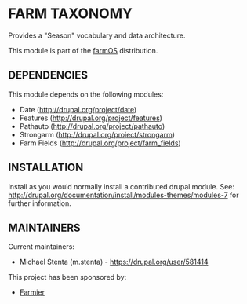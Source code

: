 FARM TAXONOMY
=============

Provides a "Season" vocabulary and data architecture.

This module is part of the [farmOS](http://drupal.org/project/farm)
distribution.

DEPENDENCIES
------------

This module depends on the following modules:

 * Date (http://drupal.org/project/date)
 * Features (http://drupal.org/project/features)
 * Pathauto (http://drupal.org/project/pathauto)
 * Strongarm (http://drupal.org/project/strongarm)
 * Farm Fields (http://drupal.org/project/farm_fields)

INSTALLATION
------------

Install as you would normally install a contributed drupal module. See:
http://drupal.org/documentation/install/modules-themes/modules-7 for further
information.

MAINTAINERS
-----------

Current maintainers:
 * Michael Stenta (m.stenta) - https://drupal.org/user/581414

This project has been sponsored by:
 * [Farmier](http://farmier.com)
